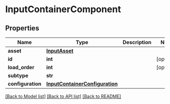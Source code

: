 # InputContainerComponent

## Properties
Name | Type | Description | Notes
------------ | ------------- | ------------- | -------------
**asset** | [**InputAsset**](InputAsset.md) |  | 
**id** | **int** |  | [optional] 
**load_order** | **int** |  | [optional] 
**subtype** | **str** |  | 
**configuration** | [**InputContainerConfiguration**](InputContainerConfiguration.md) |  | 

[[Back to Model list]](../README.md#documentation-for-models) [[Back to API list]](../README.md#documentation-for-api-endpoints) [[Back to README]](../README.md)


